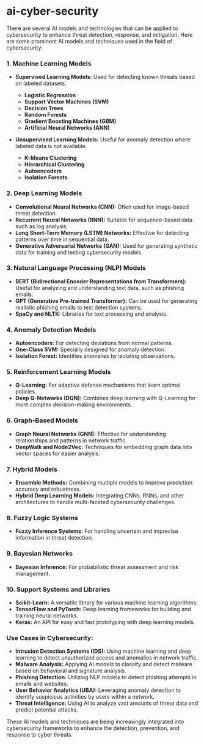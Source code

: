 # ai-cyber-security

There are several AI models and technologies that can be applied to cybersecurity to enhance threat detection, response, and mitigation. Here are some prominent AI models and techniques used in the field of cybersecurity:

### 1. **Machine Learning Models**
- **Supervised Learning Models:** Used for detecting known threats based on labeled datasets.
  - **Logistic Regression**
  - **Support Vector Machines (SVM)**
  - **Decision Trees**
  - **Random Forests**
  - **Gradient Boosting Machines (GBM)**
  - **Artificial Neural Networks (ANN)**
  
- **Unsupervised Learning Models:** Useful for anomaly detection where labeled data is not available.
  - **K-Means Clustering**
  - **Hierarchical Clustering**
  - **Autoencoders**
  - **Isolation Forests**

### 2. **Deep Learning Models**
- **Convolutional Neural Networks (CNN):** Often used for image-based threat detection.
- **Recurrent Neural Networks (RNN):** Suitable for sequence-based data such as log analysis.
- **Long Short-Term Memory (LSTM) Networks:** Effective for detecting patterns over time in sequential data.
- **Generative Adversarial Networks (GAN):** Used for generating synthetic data for training and testing cybersecurity models.

### 3. **Natural Language Processing (NLP) Models**
- **BERT (Bidirectional Encoder Representations from Transformers):** Useful for analyzing and understanding text data, such as phishing emails.
- **GPT (Generative Pre-trained Transformer):** Can be used for generating realistic phishing emails to test detection systems.
- **SpaCy and NLTK:** Libraries for text processing and analysis.

### 4. **Anomaly Detection Models**
- **Autoencoders:** For detecting deviations from normal patterns.
- **One-Class SVM:** Specially designed for anomaly detection.
- **Isolation Forest:** Identifies anomalies by isolating observations.

### 5. **Reinforcement Learning Models**
- **Q-Learning:** For adaptive defense mechanisms that learn optimal policies.
- **Deep Q-Networks (DQN):** Combines deep learning with Q-Learning for more complex decision-making environments.

### 6. **Graph-Based Models**
- **Graph Neural Networks (GNN):** Effective for understanding relationships and patterns in network traffic.
- **DeepWalk and Node2Vec:** Techniques for embedding graph data into vector spaces for easier analysis.

### 7. **Hybrid Models**
- **Ensemble Methods:** Combining multiple models to improve prediction accuracy and robustness.
- **Hybrid Deep Learning Models:** Integrating CNNs, RNNs, and other architectures to handle multi-faceted cybersecurity challenges.

### 8. **Fuzzy Logic Systems**
- **Fuzzy Inference Systems:** For handling uncertain and imprecise information in threat detection.

### 9. **Bayesian Networks**
- **Bayesian Inference:** For probabilistic threat assessment and risk management.

### 10. **Support Systems and Libraries**
- **Scikit-Learn:** A versatile library for various machine learning algorithms.
- **TensorFlow and PyTorch:** Deep learning frameworks for building and training neural networks.
- **Keras:** An API for easy and fast prototyping with deep learning models.

### Use Cases in Cybersecurity:
- **Intrusion Detection Systems (IDS):** Using machine learning and deep learning to detect unauthorized access and anomalies in network traffic.
- **Malware Analysis:** Applying AI models to classify and detect malware based on behavioral and signature analysis.
- **Phishing Detection:** Utilizing NLP models to detect phishing attempts in emails and websites.
- **User Behavior Analytics (UBA):** Leveraging anomaly detection to identify suspicious activities by users within a network.
- **Threat Intelligence:** Using AI to analyze vast amounts of threat data and predict potential attacks.

These AI models and techniques are being increasingly integrated into cybersecurity frameworks to enhance the detection, prevention, and response to cyber threats.
